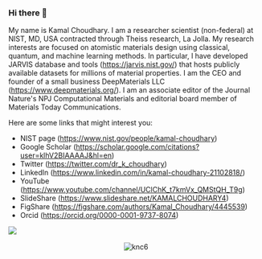 ### Hi there 👋

My name is Kamal Choudhary. I am a researcher scientist (non-federal) at NIST, MD, USA contracted through Theiss research, La Jolla.
My research interests are focused on atomistic materials design using classical, quantum, and machine learning methods. In particular, I have developed JARVIS database and tools (https://jarvis.nist.gov/) that hosts publicly available datasets for millions of material properties.
I am the CEO and founder of a small business DeepMaterials LLC (https://www.deepmaterials.org/).
I am an associate editor of the Journal Nature's NPJ Computational Materials and editorial board member of Materials Today Communications.

Here are some links that might interest you:

- NIST page (https://www.nist.gov/people/kamal-choudhary)
- Google Scholar (https://scholar.google.com/citations?user=klhV2BIAAAAJ&hl=en)
- Twitter (https://twitter.com/dr_k_choudhary)
- LinkedIn (https://www.linkedin.com/in/kamal-choudhary-21102818/)
- YouTube (https://www.youtube.com/channel/UClChK_t7kmVx_QMStQH_T9g)
- SlideShare (https://www.slideshare.net/KAMALCHOUDHARY4)
- FigShare (https://figshare.com/authors/Kamal_Choudhary/4445539)
- Orcid (https://orcid.org/0000-0001-9737-8074)



![](https://komarev.com/ghpvc/?username=knc6)

<p align="center">&nbsp;<img align="center" src="https://github-readme-stats.vercel.app/api?username=knc6&show_icons=true&hide_border=true&hide_title=true&include_all_commits=true" alt="knc6" /></p>

<!--
**knc6/knc6** is a ✨ _special_ ✨ repository because its `README.md` (this file) appears on your GitHub profile.

Here are some ideas to get you started:

- 🔭 I’m currently working on ...
- 🌱 I’m currently learning ...
- 👯 I’m looking to collaborate on ...
- 🤔 I’m looking for help with ...
- 💬 Ask me about ...
- 📫 How to reach me: ...
- 😄 Pronouns: ...
- ⚡ Fun fact: ...
-->
